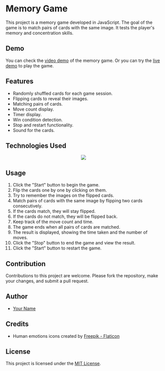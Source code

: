 # Memory Game

This project is a memory game developed in JavaScript. The goal of the game is to match pairs of cards with the same image. It tests the player's memory and concentration skills.

## Demo

You can check the [video demo](https://youtu.be/t2-Jd6O2mZ0) of the memory game. Or you can try the [live demo](https://pablossolbal.github.io/Web-Projects/memory/) to play the game.

## Features

- Randomly shuffled cards for each game session.
- Flipping cards to reveal their images.
- Matching pairs of cards.
- Move count display.
- Timer display.
- Win condition detection.
- Stop and restart functionality.
- Sound for the cards.

## Technologies Used

<p align="center">
  <a href="https://skillicons.dev">
    <img src="https://skillicons.dev/icons?i=js,html,css" />
  </a>
</p>

## Usage

1. Click the "Start" button to begin the game.
2. Flip the cards one by one by clicking on them.
3. Try to remember the images on the flipped cards.
4. Match pairs of cards with the same image by flipping two cards consecutively.
5. If the cards match, they will stay flipped.
6. If the cards do not match, they will be flipped back.
7. Keep track of the move count and time.
8. The game ends when all pairs of cards are matched.
9. The result is displayed, showing the time taken and the number of moves.
10. Click the "Stop" button to end the game and view the result.
11. Click the "Start" button to restart the game.

## Contribution

Contributions to this project are welcome. Please fork the repository, make your changes, and submit a pull request.

## Author

- [Your Name](https://github.com/pablossolbal)

## Credits

- Human emotions icons created by [Freepik - Flaticon](https://www.flaticon.es/packs/human-emotions-6?word=emotions)

## License

This project is licensed under the [MIT License](https://www.mit.edu/~amini/LICENSE.md).
